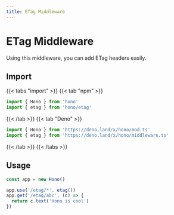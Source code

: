 ```yaml
---
title: ETag Middleware
---
```


# ETag Middleware

Using this middleware, you can add ETag headers easily.

## Import


{{< tabs "import" >}}
{{< tab "npm" >}}
```ts
import { Hono } from 'hono'
import { etag } from 'hono/etag'
```
{{< /tab >}}
{{< tab "Deno" >}}
```ts
import { Hono } from 'https://deno.land/x/hono/mod.ts'
import { etag } from 'https://deno.land/x/hono/middleware.ts'
```
{{< /tab >}}
{{< /tabs >}}


## Usage

```ts
const app = new Hono()

app.use('/etag/*', etag())
app.get('/etag/abc', (c) => {
  return c.text('Hono is cool')
})
```
